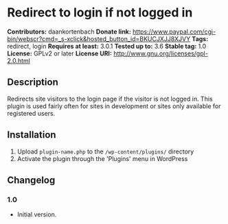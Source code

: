# Redirect to login if not logged in #

**Contributors:** daankortenbach
**Donate link:** https://www.paypal.com/cgi-bin/webscr?cmd=_s-xclick&hosted_button_id=BKUCJXJJ8XJVY
**Tags:** redirect, login
**Requires at least:** 3.0.1
**Tested up to:** 3.6
**Stable tag:** 1.0
**License:** GPLv2 or later
**License URI:** http://www.gnu.org/licenses/gpl-2.0.html

## Description ##

Redirects site visitors to the login page if the visitor is not logged in. This plugin is used fairly often for sites in development or sites only available for registered users.

## Installation ##

1. Upload `plugin-name.php` to the `/wp-content/plugins/` directory
1. Activate the plugin through the 'Plugins' menu in WordPress

## Changelog ##

### 1.0 ###
* Initial version.